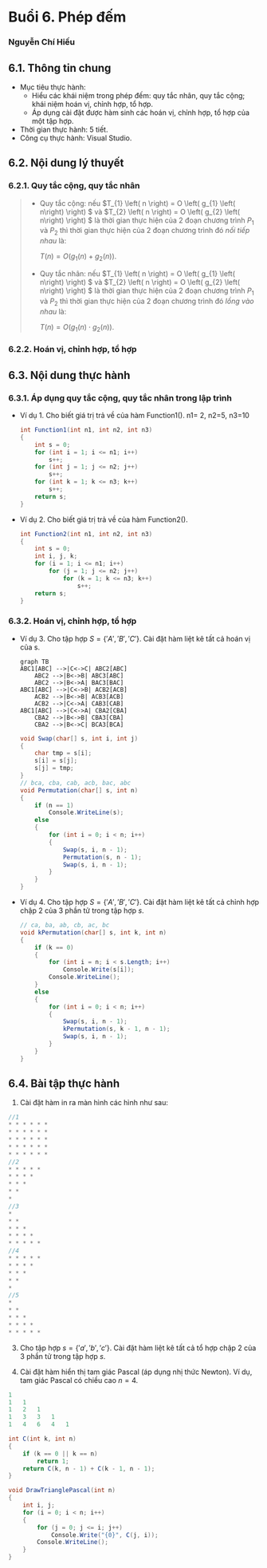 # **Buổi 6. Phép đếm**

### Nguyễn Chí Hiếu

## **6.1. Thông tin chung**

* Mục tiêu thực hành:
  * Hiểu các khái niệm trong phép đếm: quy tắc nhân, quy tắc cộng; khái niệm hoán vị, chỉnh hợp, tổ hợp.
  * Áp dụng cài đặt được hàm sinh các hoán vị, chỉnh hợp, tổ hợp của một tập hợp.
* Thời gian thực hành: 5 tiết.
* Công cụ thực hành: Visual Studio.

## **6.2. Nội dung lý thuyết**

### 6.2.1. Quy tắc cộng, quy tắc nhân

> * Quy tắc cộng: nếu $T_{1} \left( n \right) = O \left( g_{1} \left( n\right) \right) $ và $T_{2} \left( n \right) = O \left( g_{2} \left( n\right) \right) $ là thời gian thực hiện của 2 đoạn chương trình $P_{1}$ và $P_{2}$ thì thời gian thực hiện của 2 đoạn chương trình đó *nối tiếp nhau* là:
>
>   $T \left( n \right) = O \left( g_{1} \left( n \right) + g_{2} \left( n \right) \right)$.
>
> * Quy tắc nhân: nếu $T_{1} \left( n \right) = O \left( g_{1} \left( n\right) \right) $ và $T_{2} \left( n \right) = O \left( g_{2} \left( n\right) \right) $ là thời gian thực hiện của 2 đoạn chương trình $P_{1}$ và $P_{2}$ thì thời gian thực hiện của 2 đoạn chương trình đó *lồng vào nhau* là:
>
>   $T \left( n \right) = O \left( g_{1} \left( n \right) \cdot g_{2} \left( n \right) \right)$.

### 6.2.2. Hoán vị, chỉnh hợp, tổ hợp

## 6.3. **Nội dung thực hành**

### 6.3.1. Áp dụng quy tắc cộng, quy tắc nhân trong lập trình

* Ví dụ 1. Cho biết giá trị trả về của hàm Function1(). n1= 2, n2=5, n3=10

    ```c#
    int Function1(int n1, int n2, int n3)
    {
        int s = 0;
        for (int i = 1; i <= n1; i++)
            s++;
        for (int j = 1; j <= n2; j++)
            s++;
        for (int k = 1; k <= n3; k++)
            s++;
        return s;
    }
    ```

* Ví dụ 2. Cho biết giá trị trả về của hàm Function2().

    ```c#
    int Function2(int n1, int n2, int n3)
    {
        int s = 0;
        int i, j, k;            
        for (i = 1; i <= n1; i++)           
            for (j = 1; j <= n2; j++)
                for (k = 1; k <= n3; k++)
                    s++;
        return s;
    }
    ```

### 6.3.2. Hoán vị, chỉnh hợp, tổ hợp

* Ví dụ 3. Cho tập hợp $S = \{ 'A', 'B', 'C' \}$. Cài đặt hàm liệt kê tất cả hoán vị của s.

    ```mermaid
    graph TB
    ABC1[ABC] -->|C<->C| ABC2[ABC]
        ABC2 -->|B<->B| ABC3[ABC]	
        ABC2 -->|B<->A| BAC3[BAC]
    ABC1[ABC] -->|C<->B| ACB2[ACB]
        ACB2 -->|B<->B| ACB3[ACB]	
        ACB2 -->|C<->A| CAB3[CAB]
    ABC1[ABC] -->|C<->A| CBA2[CBA]
        CBA2 -->|B<->B| CBA3[CBA]	
        CBA2 -->|B<->C| BCA3[BCA]
    ```

    ```c#
    void Swap(char[] s, int i, int j)
    {
        char tmp = s[i];
        s[i] = s[j];
        s[j] = tmp;
    }
    // bca, cba, cab, acb, bac, abc
    void Permutation(char[] s, int n)
    {
        if (n == 1)
            Console.WriteLine(s);
        else
        {
            for (int i = 0; i < n; i++)
            {
                Swap(s, i, n - 1);
                Permutation(s, n - 1);
                Swap(s, i, n - 1);
            }
        }
    }
    ```

* Ví dụ 4. Cho tập hợp $S = \{ 'A', 'B', 'C' \}$. Cài đặt hàm liệt kê tất cả chỉnh hợp chập 2 của 3 phần tử trong tập hợp $s$.

    ```c#
    // ca, ba, ab, cb, ac, bc
    void kPermutation(char[] s, int k, int n)
    {
        if (k == 0)
        {
            for (int i = n; i < s.Length; i++)
                Console.Write(s[i]);
            Console.WriteLine();
        }
        else
        {
            for (int i = 0; i < n; i++)
            {
                Swap(s, i, n - 1);
                kPermutation(s, k - 1, n - 1);
                Swap(s, i, n - 1);
            }
        }
    }
    ```

## **6.4. Bài tập thực hành**

1. Cài đặt hàm in ra màn hình các hình như sau:

```c++
//1
* * * * * *
* * * * * *
* * * * * *
* * * * * *
* * * * * *
//2
* * * * *
* * * *
* * * 
* * 
*
//3
*
* *
* * *
* * * *
* * * * *
//4
* * * * *
* * * *
* * *
* *
*
//5
*
* *
* * * 
* * * *
* * * * * 
```

3. Cho tập hợp $s = \{ 'a', 'b', 'c' \}$. Cài đặt hàm liệt kê tất cả tổ hợp chập 2 của 3 phần tử trong tập hợp $s$.

4. Cài đặt hàm hiển thị tam giác Pascal (áp dụng nhị thức Newton). Ví dụ, tam giác Pascal có chiều cao $n = 4$.

```c++
1 
1	1
1 	2	1
1 	3	3	1
1	4	6	4	1
```

```c#
int C(int k, int n)
{
    if (k == 0 || k == n)
    	return 1;
    return C(k, n - 1) + C(k - 1, n - 1);
}

void DrawTrianglePascal(int n)
{
    int i, j;   
    for (i = 0; i < n; i++)
    {
        for (j = 0; j <= i; j++)
        	Console.Write("{0}", C(j, i));
        Console.WriteLine();
    }
}
```


